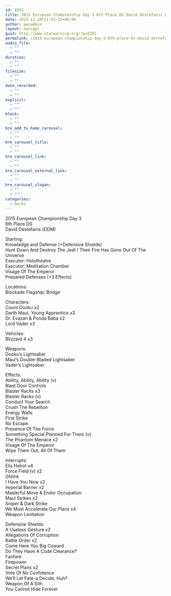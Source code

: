 ```yaml
---
id: 8201
title: 2015 European Championship Day 3 6th Place DS David Destefanis HDADTJ
date: 2015-11-10T21:53:25+00:00
author: pwsadmin
layout: swccgpc
guid: http://www.starwarsccg.org/?p=8201
permalink: /2015-european-championship-day-3-6th-place-ds-david-destefanis-hdadtj/
audio_file:
  - ""
  - ""
duration:
  - ""
  - ""
filesize:
  - ""
  - ""
date_recorded:
  - ""
  - ""
explicit:
  - ""
  - ""
block:
  - ""
  - ""
bre_add_to_home_carousel:
  - ""
  - ""
bre_carousel_title:
  - ""
  - ""
bre_carousel_link:
  - ""
  - ""
bre_carousel_external_link:
  - ""
  - ""
bre_carousel_slogan:
  - ""
  - ""
categories:
  - Decks
---
```

2015 European Championship Day 3  
6th Place DS  
David Destefanis (DDM)

Starting:  
Knowledge and Defense (+Defensive Shields)  
Hunt Down And Destroy The Jedi / Their Fire Has Gone Out Of The Universe  
Executor: Holotheatre  
Executor: Meditation Chamber  
Visage Of The Emperor  
Prepared Defenses (+3 Effects)

Locations:  
Blockade Flagship: Bridge

Characters:  
Count Dooku x2  
Darth Maul, Young Apprentice x3  
Dr. Evazan & Ponda Baba x2  
Lord Vader x3

Vehicles:  
Blizzard 4 x3

Weapons:  
Dooku’s Lightsaber  
Maul’s Double-Bladed Lightsaber  
Vader’s Lightsaber

Effects:  
Ability, Ability, Ability (v)  
Blast Door Controls  
Blaster Racks x3  
Blaster Racks (v)  
Conduct Your Search  
Crush The Rebellion  
Energy Walls  
First Strike  
No Escape  
Presence Of The Force  
Something Special Planned For Them (v)  
The Phantom Menace x2  
Visage Of The Emperor  
Wipe Them Out, All Of Them

Interrupts:  
Elis Helrot x4  
Force Field (v) x2  
Ghhhk  
I Have You Now x2  
Imperial Barrier x2  
Masterful Move & Endor Occupation  
Maul Strikes x2  
Sniper & Dark Strike  
We Must Accelerate Our Plans x4  
Weapon Levitation

Defensive Shields:  
A Useless Gesture x2  
Allegations Of Corruption  
Battle Order x2  
Come Here You Big Coward  
Do They Have A Code Clearance?  
Fanfare  
Firepower  
Secret Plans x2  
Vote Of No Confidence  
We’ll Let Fate-a Decide, Huh?  
Weapon Of A Sith  
You Cannot Hide Forever